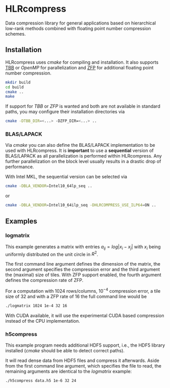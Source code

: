 HLRcompress
===========

Data compression library for general applications based on hierarchical low-rank 
methods combined with floating point number compression schemes.

## Installation

HLRcompress uses *cmake* for compiling and installation. It also supports
[TBB](https://threadingbuildingblocks.org) or *OpenMP* for parallelization
and [ZFP](https://zfp.io) for additional floating point number compression.

```sh
mkdir build
cd build
cmake ..
make
```

If support for *TBB* or *ZFP* is wanted and both are not available in standard paths, you
may configure their installation directories via

```sh
cmake -DTBB_DIR=<...> -DZFP_DIR=<...> ..
```

### BLAS/LAPACK

Via *cmake* you can also define the BLAS/LAPACK implementation to be used with
HLRcompress. It is **important** to use a **sequential** version of BLAS/LAPACK as all
parallelization is performed within HLRcompress. Any further parallelization on the block
level usually results in a drastic drop of performance.

With Intel MKL, the sequential version can be selected via

```sh
cmake -DBLA_VENDOR=Intel10_64lp_seq ..
```

or

```sh
cmake -DBLA_VENDOR=Intel10_64ilp_seq -DHLRCOMPRESS_USE_ILP64=ON ..
```

## Examples

### logmatrix

This example generates a matrix with entries $`a_{ij} = log |x_i - x_j|`$ with $`x_i`$ being
uniformly distributed on the unit circle in $`R^2`$.

The first command line argument defines the dimension of the matrix, the second argument
specifies the compression error and the third argument the (maximal) size of tiles. With
ZFP support enabled, the fourth argument defines the compression rate of ZFP.

For a computation with 1024 rows/columns, $`10^{-4}`$ compression error, a tile size of 32
and with a ZFP rate of 16 the full command line would be

```sh
./logmatrix 1024 1e-4 32 16
```

With CUDA available, it will use the experimental CUDA based compression instead of the
CPU implementation.

### h5compress

This example program needs additional HDF5 support, i.e., the HDF5 library installed
(*cmake* should be able to detect correct paths).

It will read dense data from HDF5 files and compress it afterwards. Aside from the first
command line argument, which specifies the file to read, the remaining arguments are
identical to the *logmatrix* example:

```sh
./h5compress data.h5 1e-6 32 24
```
